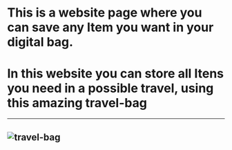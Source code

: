 # This is a website page where you can save any Item you want in your digital bag. 

# In this website you can store all Itens you need in a possible travel, using this amazing travel-bag


-----
![travel-bag](https://user-images.githubusercontent.com/116040965/223325283-d9f517fd-b0c6-48f2-b5f2-cd0e77be3a13.png)
-----



